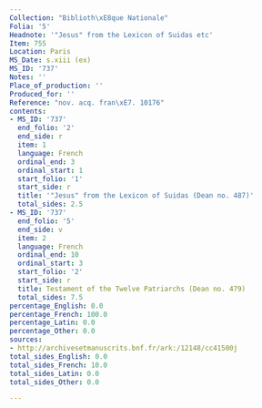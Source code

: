```yaml
---
Collection: "Biblioth\xE8que Nationale"
Folia: '5'
Headnote: '"Jesus" from the Lexicon of Suidas etc'
Item: 755
Location: Paris
MS_Date: s.xiii (ex)
MS_ID: '737'
Notes: ''
Place_of_production: ''
Produced_for: ''
Reference: "nov. acq. fran\xE7. 10176"
contents:
- MS_ID: '737'
  end_folio: '2'
  end_side: r
  item: 1
  language: French
  ordinal_end: 3
  ordinal_start: 1
  start_folio: '1'
  start_side: r
  title: '"Jesus" from the Lexicon of Suidas (Dean no. 487)'
  total_sides: 2.5
- MS_ID: '737'
  end_folio: '5'
  end_side: v
  item: 2
  language: French
  ordinal_end: 10
  ordinal_start: 3
  start_folio: '2'
  start_side: r
  title: Testament of the Twelve Patriarchs (Dean no. 479)
  total_sides: 7.5
percentage_English: 0.0
percentage_French: 100.0
percentage_Latin: 0.0
percentage_Other: 0.0
sources:
- http://archivesetmanuscrits.bnf.fr/ark:/12148/cc41500j
total_sides_English: 0.0
total_sides_French: 10.0
total_sides_Latin: 0.0
total_sides_Other: 0.0

---
```

